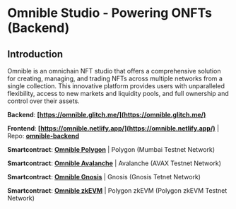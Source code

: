 # Omnible Studio - Powering ONFTs (Backend)


## **Introduction**

Omnible is an omnichain NFT studio that offers a comprehensive solution for creating, managing, and trading NFTs across multiple networks from a single collection. This innovative platform provides users with unparalleled flexibility, access to new markets and liquidity pools, and full ownership and control over their assets.

**Backend**: **[https://omnible.glitch.me/](https://omnible.glitch.me/)** 

**Frontend**: **[https://omnible.netlify.app/](https://omnible.netlify.app/)** | Repo: **[omnible-backend](https://github.com/3ndre/omnible)**

**Smartcontract**: **[Omnible Polygon](https://mumbai.polygonscan.com/address/0xB94a008BC5e3823eC1e4a1486C7656746985630D)** | Polygon (Mumbai Testnet Network)

**Smartcontract**: **[Omnible Avalanche](https://testnet.snowtrace.io/address/0x537Dc5E0E18AE4e636C84881C1F44f4cCA8b3e2a)** | Avalanche (AVAX Testnet Network)

**Smartcontract**: **[Omnible Gnosis](https://blockscout.com/gnosis/chiado/address/0xb9B7471713E03506903b9Ab4592AAA2A9AB848A6)** | Gnosis (Gnosis Tetnet Network)

**Smartcontract**: **[Omnible zkEVM](https://explorer.public.zkevm-test.net/address/0x200C8DAcEA76150D364a5eE1610bb17A490Bca03)** | Polygon zkEVM (Polygon zkEVM Testnet Network)
